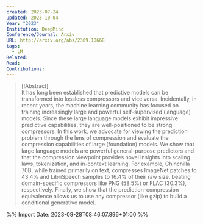 ```yaml
---
created: 2023-07-24
updated: 2023-10-04
Year: "2023"
Institution: DeepMind
Conference/Journal: Arxiv
URL: http://arxiv.org/abs/2309.10668
tags:
  - LM
Related: 
Read: 
Contributions:
---
```

> [!Abstract]  
> It has long been established that predictive models can be transformed into lossless compressors and vice versa. Incidentally, in recent years, the machine learning community has focused on training increasingly large and powerful self-supervised (language) models. Since these large language models exhibit impressive predictive capabilities, they are well-positioned to be strong compressors. In this work, we advocate for viewing the prediction problem through the lens of compression and evaluate the compression capabilities of large (foundation) models. We show that large language models are powerful general-purpose predictors and that the compression viewpoint provides novel insights into scaling laws, tokenization, and in-context learning. For example, Chinchilla 70B, while trained primarily on text, compresses ImageNet patches to 43.4% and LibriSpeech samples to 16.4% of their raw size, beating domain-specific compressors like PNG (58.5%) or FLAC (30.3%), respectively. Finally, we show that the prediction-compression equivalence allows us to use any compressor (like gzip) to build a conditional generative model.  


%% Import Date: 2023-09-28T08:46:07.896+01:00 %%
